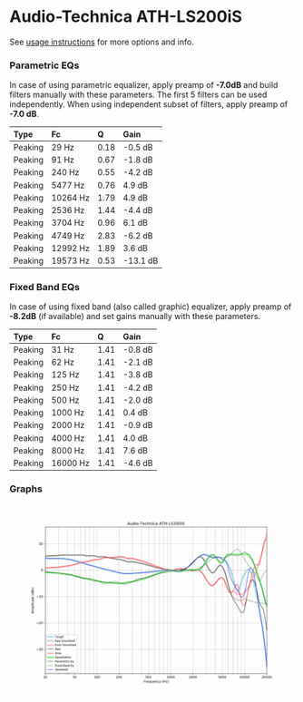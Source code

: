 # Audio-Technica ATH-LS200iS
See [usage instructions](https://github.com/jaakkopasanen/AutoEq#usage) for more options and info.

### Parametric EQs
In case of using parametric equalizer, apply preamp of **-7.0dB** and build filters manually
with these parameters. The first 5 filters can be used independently.
When using independent subset of filters, apply preamp of **-7.0 dB**.

| Type    | Fc       |    Q | Gain     |
|:--------|:---------|:-----|:---------|
| Peaking | 29 Hz    | 0.18 | -0.5 dB  |
| Peaking | 91 Hz    | 0.67 | -1.8 dB  |
| Peaking | 240 Hz   | 0.55 | -4.2 dB  |
| Peaking | 5477 Hz  | 0.76 | 4.9 dB   |
| Peaking | 10264 Hz | 1.79 | 4.9 dB   |
| Peaking | 2536 Hz  | 1.44 | -4.4 dB  |
| Peaking | 3704 Hz  | 0.96 | 6.1 dB   |
| Peaking | 4749 Hz  | 2.83 | -6.2 dB  |
| Peaking | 12992 Hz | 1.89 | 3.6 dB   |
| Peaking | 19573 Hz | 0.53 | -13.1 dB |

### Fixed Band EQs
In case of using fixed band (also called graphic) equalizer, apply preamp of **-8.2dB**
(if available) and set gains manually with these parameters.

| Type    | Fc       |    Q | Gain    |
|:--------|:---------|:-----|:--------|
| Peaking | 31 Hz    | 1.41 | -0.8 dB |
| Peaking | 62 Hz    | 1.41 | -2.1 dB |
| Peaking | 125 Hz   | 1.41 | -3.8 dB |
| Peaking | 250 Hz   | 1.41 | -4.2 dB |
| Peaking | 500 Hz   | 1.41 | -2.0 dB |
| Peaking | 1000 Hz  | 1.41 | 0.4 dB  |
| Peaking | 2000 Hz  | 1.41 | -0.9 dB |
| Peaking | 4000 Hz  | 1.41 | 4.0 dB  |
| Peaking | 8000 Hz  | 1.41 | 7.6 dB  |
| Peaking | 16000 Hz | 1.41 | -4.6 dB |

### Graphs
![](./Audio-Technica%20ATH-LS200iS.png)